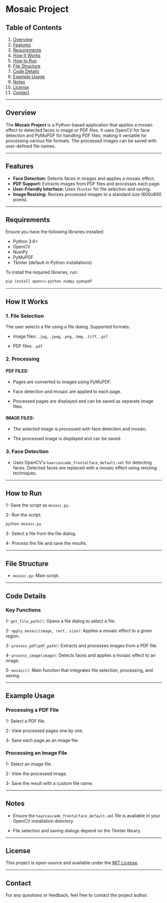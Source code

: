 # Mosaic Project

## Table of Contents
1. [Overview](#overview)
2. [Features](#features)
3. [Requirements](#requirements)
4. [How It Works](#how-it-works)
5. [How to Run](#how-to-run)
6. [File Structure](#file-structure)
7. [Code Details](#code-details)
8. [Example Usage](#example-usage)
9. [Notes](#notes)
10. [License](#license)
11. [Contact](#contact)

---

## Overview
The **Mozaic Project** is a Python-based application that applies a mosaic effect to detected faces in image or PDF files. It uses OpenCV for face detection and PyMuPDF for handling PDF files, making it versatile for processing various file formats. The processed images can be saved with user-defined file names.

---

## Features
- **Face Detection:** Detects faces in images and applies a mosaic effect.
- **PDF Support:** Extracts images from PDF files and processes each page.
- **User-Friendly Interface:** Uses `Tkinter` for file selection and saving.
- **Image Resizing:** Resizes processed images to a standard size (600x800 pixels).

---

## Requirements
Ensure you have the following libraries installed:

- Python 3.6+
- OpenCV
- NumPy
- PyMuPDF
- Tkinter (default in Python installations)

To install the required libraries, run:
```bash
pip install opencv-python numpy pymupdf
```
---

## How It Works

### 1. File Selection

The user selects a file using a file dialog. Supported formats:

- Image files: `.jpg`, `.jpeg`, `.png`, `.bmp`, `.tiff`, `.gif`

- PDF files: `.pdf`

### 2. Processing

 #### PDF FILES:

- Pages are converted to images using PyMuPDF.

- Face detection and mosaic are applied to each page.

- Processed pages are displayed and can be saved as separate image files.

 #### IMAGE FILES:

- The selected image is processed with face detection and mosaic.

- The processed image is displayed and can be saved.

### 3. Face Detection

- Uses OpenCV's `haarcascade_frontalface_default.xml` for detecting faces. Detected faces are replaced with a mosaic effect using resizing techniques.

---

## How to Run

1- Save the script as `mozaic.py.`

2- Run the script:
```bash
python mozaic.py
```
3- Select a file from the file dialog.

4- Process the file and save the results.

---

## File Structure

- `mozaic.py`: Main script.

---

## Code Details

### Key Functions

1- `get_file_path()`: Opens a file dialog to select a file.

2- `apply_mosaic(image, rect, size)`: Applies a mosaic effect to a given region.

3- `process_pdf(pdf_path)`: Extracts and processes images from a PDF file.

4- `process_image(image)`: Detects faces and applies a mosaic effect to an image.

5- `mozaic()`: Main function that integrates file selection, processing, and saving.

---

## Example Usage

### Processing a PDF File

  1- Select a PDF file.

  2- View processed pages one by one.

  3- Save each page as an image file.

### Processing an Image File

  1- Select an image file.

  2- View the processed image.

  3- Save the result with a custom file name.

---

## Notes

- Ensure the `haarcascade_frontalface_default.xml` file is available in your OpenCV installation directory.

- File selection and saving dialogs depend on the Tkinter library.

---

## License

This project is open-source and available under the [MIT License](https://github.com/erayyercan/pdf_and_image_mosaic_app/blob/main/LICENSE.md).

---

## Contact

For any questions or feedback, feel free to contact the project author.

